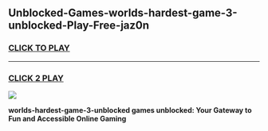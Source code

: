 
## Unblocked-Games-worlds-hardest-game-3-unblocked-Play-Free-jaz0n
<h3>
<a href="https://premium76.site?title=worlds-hardest-game-3-unblocked&ref=18A">CLICK TO PLAY</a></h3>
<hr>

<h3>
<a href="https://premium76.site?title=worlds-hardest-game-3-unblocked&ref=18A">CLICK 2 PLAY</a>
  
</h3>

<a href="https://premium76.site?title=worlds-hardest-game-3-unblocked&ref=18A"><img src="https://clearcache.store/games.png"></a>


**worlds-hardest-game-3-unblocked games unblocked: Your Gateway to Fun and Accessible Online Gaming**
